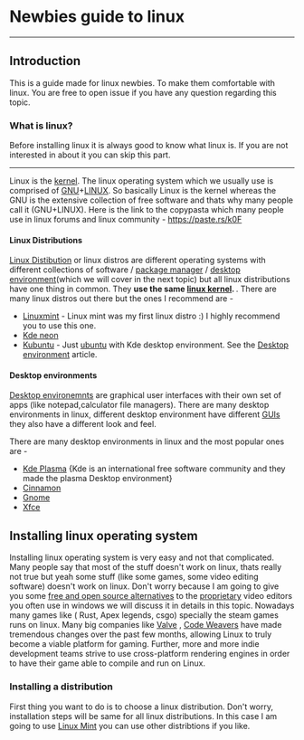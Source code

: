 # Newbies guide to linux
---
## Introduction
This is a guide made for linux newbies. To make them comfortable with linux. You are free to open issue if you have any question regarding this topic.

### What is linux? 
Before installing linux it is always good to know what linux is. If you are not interested in about it you can skip this part. 

---

Linux is the [kernel](https://en.wikipedia.org/wiki/Kernel_(operating_system)). The linux operating system which we usually use is comprised of [GNU](https://en.wikipedia.org/wiki/GNU)+[LINUX](https://en.wikipedia.org/wiki/Kernel_(operating_system)).
So basically Linux is the kernel whereas the GNU is the extensive collection of free software and thats why many people call it (GNU+LINUX). Here is the link to the copypasta which many people use in linux forums and linux community - https://paste.rs/k0F


#### Linux Distributions 
[Linux Distibution](https://en.wikipedia.org/wiki/Linux_distribution) or linux distros are different operating systems with different collections of
software / [package manager](https://en.wikipedia.org/wiki/Package_manager) / [desktop environment](https://en.wikipedia.org/wiki/Desktop_environment)(which we will cover in the next topic) but all linux distributions have one thing in common. They <strong>use the same [linux kernel](https://en.wikipedia.org/wiki/Kernel_(operating_system)). </strong>. There are many linux distros out there but the ones I recommend are - 

* [Linuxmint](https://linuxmint.com/) - Linux mint was my first linux distro :) I highly recommend you to use this one.
* [Kde neon](https://neon.kde.org/)
* [Kubuntu](https://kubuntu.org/) - Just [ubuntu](https://ubuntu.com/) with Kde desktop environment. See the [Desktop environment](https://github.com/prorounak2005/Newbies-Guide-to-linux/blob/main/README.md#desktop-environments) article.

#### Desktop environments
[Desktop environemnts](https://en.wikipedia.org/wiki/Desktop_environment) are graphical user interfaces with their own set of apps (like notepad,calculator file managers). There are many desktop environments in linux, different desktop environment have different [GUIs](https://en.wikipedia.org/wiki/Graphical_user_interface) they also have a different look and feel. 

There are many desktop environments in linux and the most popular ones are - 

* [Kde Plasma](https://kde.org/plasma-desktop/)  {Kde is an international free software community and they made the plasma Desktop environment}
* [Cinnamon](https://linuxmint.com/edition.php?id=292) 
* [Gnome](https://en.wikipedia.org/wiki/GNOME)
* [Xfce](https://en.wikipedia.org/wiki/Xfce)

## Installing linux operating system 
Installing linux operating system is very easy and not that complicated. Many people say that most of the stuff doesn't work on linux, thats really not true but yeah some stuff (like some games, some video editing software) doesn't work on linux. Don't worry because I am going to give you some [free and open source alternatives](https://en.wikipedia.org/wiki/Free_and_open-source_software) to the [proprietary](https://en.wikipedia.org/wiki/Proprietary_software) video editors you often use in windows we will discuss it in details in this topic. Nowadays many games like ( Rust, Apex legends, csgo) specially the steam games runs on linux. Many big companies like [Valve](https://en.wikipedia.org/wiki/Valve_Corporation) , [Code Weavers](https://en.wikipedia.org/wiki/CodeWeavers) have made tremendous changes over the past few months, allowing Linux to truly become a viable platform for gaming. Further, more and more indie development teams strive to use cross-platform rendering engines in order to have their game able to compile and run on Linux. 

### Installing a distribution
First thing you want to do is to choose a linux distribution. Don't worry, installation steps will be same for all linux distributions. In this case I am going to use [Linux Mint](https://linuxmint.com/) you can use other distribtions if you like.


